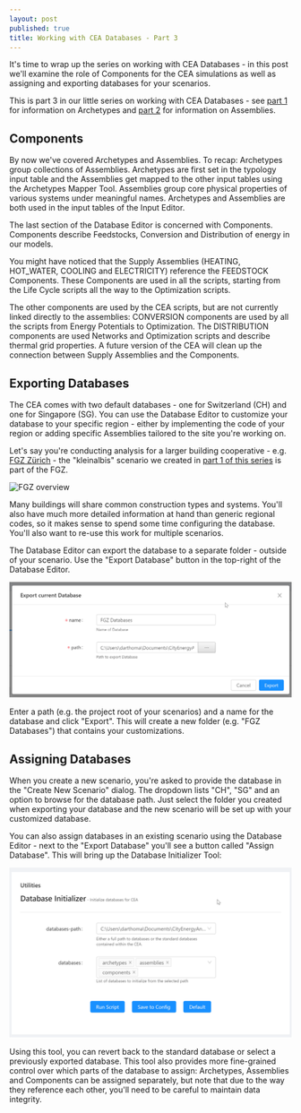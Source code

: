 ```yaml
---
layout: post
published: true
title: Working with CEA Databases - Part 3
---
```


It's time to wrap up the series on working with CEA Databases - in this post we'll examine the role of Components for the CEA simulations as well as assigning and exporting databases for your scenarios.

<!--more-->

This is part 3 in our little series on working with CEA Databases - see [part 1](/cea-databases-part-1) for information on Archetypes and [part 2](/cea-databases-part-2) for information on Assemblies.

## Components

By now we've covered Archetypes and Assemblies. To recap: Archetypes group collections of Assemblies. Archetypes are first set in the typology input table and the Assemblies get mapped to the other input tables using the Archetypes Mapper Tool. Assemblies group core physical properties of various systems under meaningful names. Archetypes and Assemblies are both used in the input tables of the Input Editor.

The last section of the Database Editor is concerned with Components. Components describe Feedstocks, Conversion and Distribution of energy in our models.

You might have noticed that the Supply Assemblies (HEATING, HOT_WATER, COOLING and ELECTRICITY) reference the FEEDSTOCK Components. These Components are used in all the scripts, starting from the Life Cycle scripts all the way to the Optimization scripts.

The other components are used by the CEA scripts, but are not currently linked directly to the assemblies: CONVERSION components are used by all the scripts from Energy Potentials to Optimization. The DISTRIBUTION components are used Networks and Optimization scripts and describe thermal grid properties. A future version of the CEA will clean up the connection between Supply Assemblies and the Components.  

## Exporting Databases

The CEA comes with two default databases - one for Switzerland (CH) and one for Singapore (SG). You can use the Database Editor to customize your database to your specific region - either by implementing the code of your region or adding specific Assemblies tailored to the site you're working on.

Let's say you're conducting analysis for a larger building cooperative - e.g. [FGZ Zürich](https://fgzzh.ch/) - the "kleinalbis" scenario we created in [part 1 of this series](/cea-databases-part-1) is part of the FGZ.

![FGZ overview](https://fgzzh.ch/zh/assets/uploads/2019/10/fgz_siedlungen1.jpg)

Many buildings will share common construction types and systems. You'll also have much more detailed information at hand than generic regional codes, so it makes sense to spend some time configuring the database. You'll also want to re-use this work for multiple scenarios.

The Database Editor can export the database to a separate folder - outside of your scenario. Use the "Export Database" button in the top-right of the Database Editor.

![The Export Database Dialog](../images/2020-02-24-cea-databases/export-database-dialog.png)

Enter a path (e.g. the project root of your scenarios) and a name for the database and click "Export". This will create a new folder (e.g. "FGZ Databases") that contains your customizations.

## Assigning Databases

When you create a new scenario, you're asked to provide the database in the "Create New Scenario" dialog. The dropdown lists "CH", "SG" and an option to browse for the database path. Just select the folder you created when exporting your database and the new scenario will be set up with your customized database.

You can also assign databases in an existing scenario using the Database Editor - next to the "Export Database" you'll see a button called "Assign Database". This will bring up the Database Initializer Tool:

![The Database Initializer Tool](../images/2020-02-24-cea-databases/database-initializer-tool.png)

Using this tool, you can revert back to the standard database or select a previously exported database. This tool also provides more fine-grained control over which parts of the database to assign: Archetypes, Assemblies and Components can be assigned separately, but note that due to the way they reference each other, you'll need to be careful to maintain data integrity.
